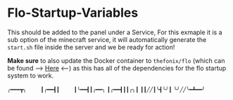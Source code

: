 # Flo-Startup-Variables
This should be added to the panel under a Service, For this exmaple it is a sub option of the minecraft service, it will automatically generate the `start.sh` file inside the server and we be ready for action!

**Make sure** to also update the Docker container to `thefonix/flo` (which can be found --> [Here](https://github.com/TheFonix/Docker-Flo/blob/master/Dockerfile) <--) as this has all of the dependencies for the flo startup system to work.

```╭━━━┳╮    ```
```┃╭━━┫┃    ```
```┃╰━━┫┃╭━━╮```
```┃╭━━┫┃┃╭╮┃```
```┃┃╱╱┃╰┫╰╯┃```
```╰╯╱╱╰━┻━━╯```
